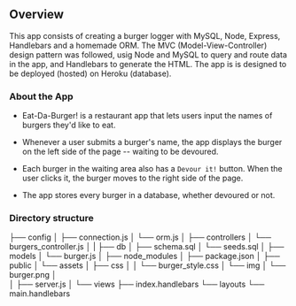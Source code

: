 ## Overview 

This app consists of creating a burger logger with MySQL, Node, Express, Handlebars and a homemade ORM.  The MVC (Model-View-Controller) 
design pattern was followed, usig Node and MySQL to query and route data in the app, and Handlebars to generate the HTML.  The app is
is designed to be deployed (hosted) on Heroku (database). 


### About the App

* Eat-Da-Burger! is a restaurant app that lets users input the names of burgers they'd like to eat.

* Whenever a user submits a burger's name, the app displays the burger on the left side of the page -- waiting to be devoured.

* Each burger in the waiting area also has a `Devour it!` button. When the user clicks it, the burger moves to the right side of the page.

* The app stores every burger in a database, whether devoured or not.


### Directory structure

├── config
│   ├── connection.js
│   └── orm.js
│ 
├── controllers
│   └── burgers_controller.js
│
|
├── db
│   ├── schema.sql
│   └── seeds.sql
│
├── models
│   └── burger.js
│ 
├── node_modules
│ 
├── package.json
│
├── public
│   └── assets
│       ├── css
│       │   └── burger_style.css
│       └── img
│           └── burger.png
│   
│
├── server.js
│
└── views
    ├── index.handlebars 
    └── layouts
        └── main.handlebars





